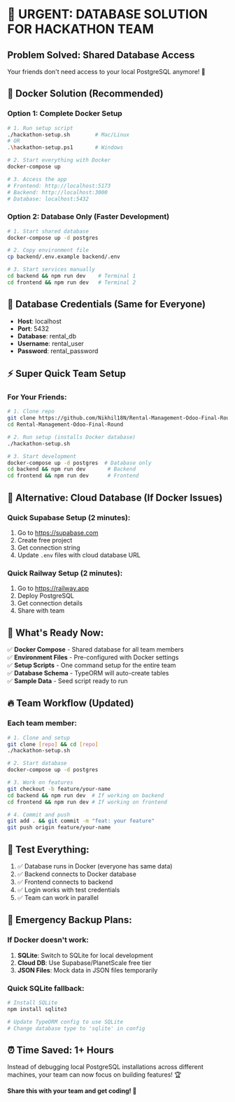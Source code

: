 # 🚨 URGENT: DATABASE SOLUTION FOR HACKATHON TEAM

## Problem Solved: Shared Database Access

Your friends don't need access to your local PostgreSQL anymore! 🎉

## 🐳 **Docker Solution (Recommended)**

### **Option 1: Complete Docker Setup**
```bash
# 1. Run setup script
./hackathon-setup.sh        # Mac/Linux
# OR
.\hackathon-setup.ps1       # Windows

# 2. Start everything with Docker
docker-compose up

# 3. Access the app
# Frontend: http://localhost:5173
# Backend: http://localhost:3000
# Database: localhost:5432
```

### **Option 2: Database Only (Faster Development)**
```bash
# 1. Start shared database
docker-compose up -d postgres

# 2. Copy environment file
cp backend/.env.example backend/.env

# 3. Start services manually
cd backend && npm run dev    # Terminal 1
cd frontend && npm run dev   # Terminal 2
```

## 🔑 **Database Credentials (Same for Everyone)**
- **Host**: localhost
- **Port**: 5432
- **Database**: rental_db
- **Username**: rental_user
- **Password**: rental_password

## ⚡ **Super Quick Team Setup**

### For Your Friends:
```bash
# 1. Clone repo
git clone https://github.com/Nikhil18N/Rental-Management-Odoo-Final-Round.git
cd Rental-Management-Odoo-Final-Round

# 2. Run setup (installs Docker database)
./hackathon-setup.sh

# 3. Start development
docker-compose up -d postgres  # Database only
cd backend && npm run dev       # Backend
cd frontend && npm run dev      # Frontend
```

## 🚀 **Alternative: Cloud Database (If Docker Issues)**

### Quick Supabase Setup (2 minutes):
1. Go to https://supabase.com
2. Create free project
3. Get connection string
4. Update `.env` files with cloud database URL

### Quick Railway Setup (2 minutes):
1. Go to https://railway.app
2. Deploy PostgreSQL
3. Get connection details
4. Share with team

## 🎯 **What's Ready Now:**

✅ **Docker Compose** - Shared database for all team members  
✅ **Environment Files** - Pre-configured with Docker settings  
✅ **Setup Scripts** - One command setup for the entire team  
✅ **Database Schema** - TypeORM will auto-create tables  
✅ **Sample Data** - Seed script ready to run  

## 🔥 **Team Workflow (Updated)**

### Each team member:
```bash
# 1. Clone and setup
git clone [repo] && cd [repo]
./hackathon-setup.sh

# 2. Start database
docker-compose up -d postgres

# 3. Work on features
git checkout -b feature/your-name
cd backend && npm run dev  # If working on backend
cd frontend && npm run dev # If working on frontend

# 4. Commit and push
git add . && git commit -m "feat: your feature"
git push origin feature/your-name
```

## 📱 **Test Everything:**

1. ✅ Database runs in Docker (everyone has same data)
2. ✅ Backend connects to Docker database  
3. ✅ Frontend connects to backend
4. ✅ Login works with test credentials
5. ✅ Team can work in parallel

## 🚨 **Emergency Backup Plans:**

### If Docker doesn't work:
1. **SQLite**: Switch to SQLite for local development
2. **Cloud DB**: Use Supabase/PlanetScale free tier
3. **JSON Files**: Mock data in JSON files temporarily

### Quick SQLite fallback:
```bash
# Install SQLite
npm install sqlite3

# Update TypeORM config to use SQLite
# Change database type to 'sqlite' in config
```

## ⏰ **Time Saved: 1+ Hours**

Instead of debugging local PostgreSQL installations across different machines, your team can now focus on building features! 🏆

**Share this with your team and get coding! 💪**
